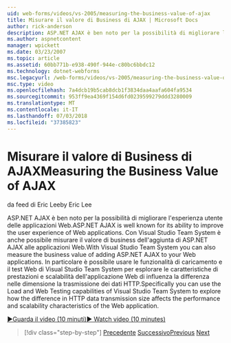 ```yaml
---
uid: web-forms/videos/vs-2005/measuring-the-business-value-of-ajax
title: Misurare il valore di Business di AJAX | Microsoft Docs
author: rick-anderson
description: ASP.NET AJAX è ben noto per la possibilità di migliorare l'esperienza utente delle applicazioni Web. Con Visual Studio Team System è anche possibile misurare la busine...
ms.author: aspnetcontent
manager: wpickett
ms.date: 03/23/2007
ms.topic: article
ms.assetid: 60bb771b-e938-490f-944e-c80bc6bbdc12
ms.technology: dotnet-webforms
msc.legacyurl: /web-forms/videos/vs-2005/measuring-the-business-value-of-ajax
msc.type: video
ms.openlocfilehash: 7a4dcb19b5cab8dcb1f3834daa4aafa604fa9534
ms.sourcegitcommit: 953ff9ea4369f154d6fd0239599279ddd3280009
ms.translationtype: MT
ms.contentlocale: it-IT
ms.lasthandoff: 07/03/2018
ms.locfileid: "37385823"
---
```

<a name="measuring-the-business-value-of-ajax"></a><span data-ttu-id="3931b-104">Misurare il valore di Business di AJAX</span><span class="sxs-lookup"><span data-stu-id="3931b-104">Measuring the Business Value of AJAX</span></span>
====================
<span data-ttu-id="3931b-105">da feed di Eric Lee</span><span class="sxs-lookup"><span data-stu-id="3931b-105">by Eric Lee</span></span>

<span data-ttu-id="3931b-106">ASP.NET AJAX è ben noto per la possibilità di migliorare l'esperienza utente delle applicazioni Web.</span><span class="sxs-lookup"><span data-stu-id="3931b-106">ASP.NET AJAX is well known for its ability to improve the user experience of Web applications.</span></span> <span data-ttu-id="3931b-107">Con Visual Studio Team System è anche possibile misurare il valore di business dell'aggiunta di ASP.NET AJAX alle applicazioni Web.</span><span class="sxs-lookup"><span data-stu-id="3931b-107">With Visual Studio Team System you can also measure the business value of adding ASP.NET AJAX to your Web applications.</span></span> <span data-ttu-id="3931b-108">In particolare è possibile usare le funzionalità di caricamento e il test Web di Visual Studio Team System per esplorare le caratteristiche di prestazioni e scalabilità dell'applicazione Web di influenza la differenza nelle dimensione la trasmissione dei dati HTTP.</span><span class="sxs-lookup"><span data-stu-id="3931b-108">Specifically you can use the Load and Web Testing capabilities of Visual Studio Team System to explore how the difference in HTTP data transmission size affects the performance and scalability characteristics of the Web application.</span></span>

[<span data-ttu-id="3931b-109">&#9654;Guarda il video (10 minuti)</span><span class="sxs-lookup"><span data-stu-id="3931b-109">&#9654; Watch video (10 minutes)</span></span>](https://channel9.msdn.com/Blogs/ASP-NET-Site-Videos/measuring-the-business-value-of-ajax)

> [!div class="step-by-step"]
> <span data-ttu-id="3931b-110">[Precedente](introduction-to-managing-and-running-tests-with-team-system.md)
> [Successivo](code-coverage-of-automated-tests.md)</span><span class="sxs-lookup"><span data-stu-id="3931b-110">[Previous](introduction-to-managing-and-running-tests-with-team-system.md)
[Next](code-coverage-of-automated-tests.md)</span></span>
